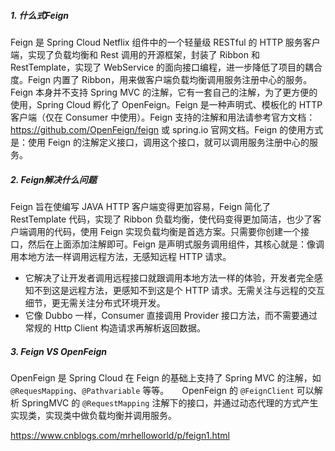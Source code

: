 ##### 1. 什么式Feign

Feign 是 Spring Cloud Netflix 组件中的一个轻量级 RESTful 的 HTTP 服务客户端，实现了负载均衡和 Rest 调用的开源框架，封装了 Ribbon 和 RestTemplate，实现了 WebService 的面向接口编程，进一步降低了项目的耦合度。Feign 内置了 Ribbon，用来做客户端负载均衡调用服务注册中心的服务。Feign 本身并不支持 Spring MVC 的注解，它有一套自己的注解，为了更方便的使用，Spring Cloud 孵化了 OpenFeign。Feign 是一种声明式、模板化的 HTTP 客户端（仅在 Consumer 中使用）。Feign 支持的注解和用法请参考官方文档：https://github.com/OpenFeign/feign 或 spring.io 官网文档。Feign 的使用方式是：使用 Feign 的注解定义接口，调用这个接口，就可以调用服务注册中心的服务。

##### 2. Feign解决什么问题

Feign 旨在使编写 JAVA HTTP 客户端变得更加容易，Feign 简化了 RestTemplate 代码，实现了 Ribbon 负载均衡，使代码变得更加简洁，也少了客户端调用的代码，使用 Feign 实现负载均衡是首选方案。只需要你创建一个接口，然后在上面添加注解即可。Feign 是声明式服务调用组件，其核心就是：像调用本地方法一样调用远程方法，无感知远程 HTTP 请求。

- 它解决了让开发者调用远程接口就跟调用本地方法一样的体验，开发者完全感知不到这是远程方法，更感知不到这是个 HTTP 请求。无需关注与远程的交互细节，更无需关注分布式环境开发。
- 它像 Dubbo 一样，Consumer 直接调用 Provider 接口方法，而不需要通过常规的 Http Client 构造请求再解析返回数据。

##### 3. Feign VS OpenFeign

OpenFeign 是 Spring Cloud 在 Feign 的基础上支持了 Spring MVC 的注解，如 `@RequesMapping`、`@Pathvariable` 等等。　　OpenFeign 的 `@FeignClient` 可以解析 SpringMVC 的 `@RequestMapping` 注解下的接口，并通过动态代理的方式产生实现类，实现类中做负载均衡并调用服务。



https://www.cnblogs.com/mrhelloworld/p/feign1.html